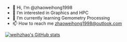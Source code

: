 - 👋 Hi, I’m @zhaoweihong1998
- 👀 I’m interested in Graphics and HPC
- 🌱 I’m currently learning Gemometry Processing
- 📫 How to reach me zhaoweihong1998@outlook.com

[![weihzhao's GitHub stats](https://github-readme-stats.vercel.app/api?username=zhaoweihong1998&show_icons=true&theme=radical)](https://github.com/anuraghazra/github-readme-stats)

<!---
zhaoweihong1998/zhaoweihong1998 is a ✨ special ✨ repository because its `README.md` (this file) appears on your GitHub profile.
You can click the Preview link to take a look at your changes.
--->
